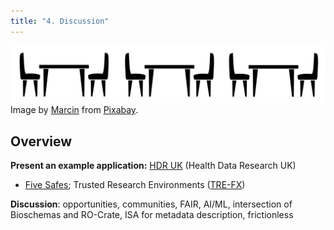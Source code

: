 ```yaml
---
title: "4. Discussion"
---
```

![Table and chairs](images/tables-3.svg)
Image by [Marcin](https://pixabay.com/users/padrefilar-2305081/) from [Pixabay](https://pixabay.com/).

## Overview
**Present an example application:** [HDR UK](https://www.hdruk.ac.uk/) (Health Data Research UK)
* [Five Safes](https://trefx.uk/5s-crate/); Trusted Research Environments ([TRE-FX](https://trefx.uk/))

**Discussion**: opportunities, communities, FAIR, AI/ML, intersection of Bioschemas and RO-Crate, ISA for metadata description, frictionless

